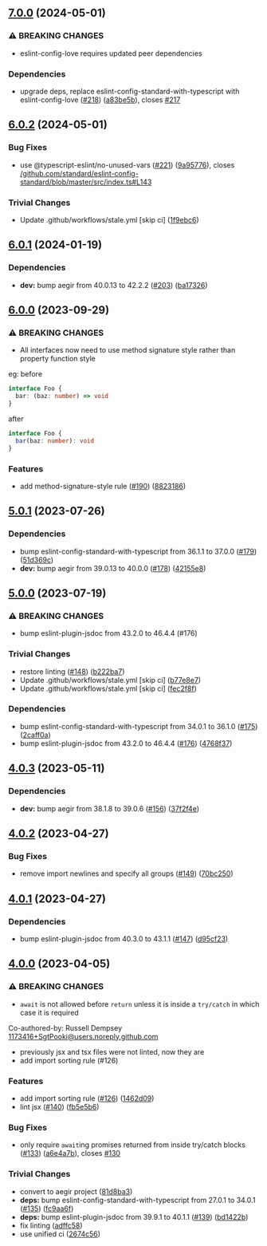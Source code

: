 ## [7.0.0](https://github.com/ipfs/eslint-config-ipfs/compare/v6.0.2...v7.0.0) (2024-05-01)


### ⚠ BREAKING CHANGES

* eslint-config-love requires updated peer dependencies

### Dependencies

* upgrade deps, replace eslint-config-standard-with-typescript with eslint-config-love ([#218](https://github.com/ipfs/eslint-config-ipfs/issues/218)) ([a83be5b](https://github.com/ipfs/eslint-config-ipfs/commit/a83be5bd51eee32c7a8218912ba3c2f22c1eae1c)), closes [#217](https://github.com/ipfs/eslint-config-ipfs/issues/217)

## [6.0.2](https://github.com/ipfs/eslint-config-ipfs/compare/v6.0.1...v6.0.2) (2024-05-01)


### Bug Fixes

* use @typescript-eslint/no-unused-vars ([#221](https://github.com/ipfs/eslint-config-ipfs/issues/221)) ([9a95776](https://github.com/ipfs/eslint-config-ipfs/commit/9a957762f5fc9123cd4265fe6204f0fb40c3da0c)), closes [/github.com/standard/eslint-config-standard/blob/master/src/index.ts#L143](https://github.com/ipfs//github.com/standard/eslint-config-standard/blob/master/src/index.ts/issues/L143)


### Trivial Changes

* Update .github/workflows/stale.yml [skip ci] ([1f9ebc6](https://github.com/ipfs/eslint-config-ipfs/commit/1f9ebc65974d1ffb210234e7d4ba9cefaa0d6176))

## [6.0.1](https://github.com/ipfs/eslint-config-ipfs/compare/v6.0.0...v6.0.1) (2024-01-19)


### Dependencies

* **dev:** bump aegir from 40.0.13 to 42.2.2 ([#203](https://github.com/ipfs/eslint-config-ipfs/issues/203)) ([ba17326](https://github.com/ipfs/eslint-config-ipfs/commit/ba173267e7c727a19a6c4ea8ec67cc73f677c0ef))

## [6.0.0](https://github.com/ipfs/eslint-config-ipfs/compare/v5.0.1...v6.0.0) (2023-09-29)


### ⚠ BREAKING CHANGES

* All interfaces now need to use method signature style rather than property function style

eg:
before
```ts
interface Foo {
  bar: (baz: number) => void
}
```
after
```ts
interface Foo {
  bar(baz: number): void
}
```

### Features

* add method-signature-style rule ([#190](https://github.com/ipfs/eslint-config-ipfs/issues/190)) ([8823186](https://github.com/ipfs/eslint-config-ipfs/commit/88231860087f4ff4f7c8118a84c8f64bcc81f7d0))

## [5.0.1](https://github.com/ipfs/eslint-config-ipfs/compare/v5.0.0...v5.0.1) (2023-07-26)


### Dependencies

* bump eslint-config-standard-with-typescript from 36.1.1 to 37.0.0 ([#179](https://github.com/ipfs/eslint-config-ipfs/issues/179)) ([51d369c](https://github.com/ipfs/eslint-config-ipfs/commit/51d369c9ebf1fd4c7b4946c68a9158b9d78f02e9))
* **dev:** bump aegir from 39.0.13 to 40.0.0 ([#178](https://github.com/ipfs/eslint-config-ipfs/issues/178)) ([42155e8](https://github.com/ipfs/eslint-config-ipfs/commit/42155e836dad27f1654a26661f6005ea4f03b7f9))

## [5.0.0](https://github.com/ipfs/eslint-config-ipfs/compare/v4.0.3...v5.0.0) (2023-07-19)


### ⚠ BREAKING CHANGES

* bump eslint-plugin-jsdoc from 43.2.0 to 46.4.4 (#176)

### Trivial Changes

* restore linting ([#148](https://github.com/ipfs/eslint-config-ipfs/issues/148)) ([b222ba7](https://github.com/ipfs/eslint-config-ipfs/commit/b222ba7221bffda51e66e4c3de5b98a36659bf4b))
* Update .github/workflows/stale.yml [skip ci] ([b77e8e7](https://github.com/ipfs/eslint-config-ipfs/commit/b77e8e75456346245fd5854b62399e9dc86a2d02))
* Update .github/workflows/stale.yml [skip ci] ([fec2f8f](https://github.com/ipfs/eslint-config-ipfs/commit/fec2f8ffde1021e1e4224738e60f431b57970e74))


### Dependencies

* bump eslint-config-standard-with-typescript from 34.0.1 to 36.1.0 ([#175](https://github.com/ipfs/eslint-config-ipfs/issues/175)) ([2caff0a](https://github.com/ipfs/eslint-config-ipfs/commit/2caff0aabb9e5c4316a4c8e69c644d288e5fd8b6))
* bump eslint-plugin-jsdoc from 43.2.0 to 46.4.4 ([#176](https://github.com/ipfs/eslint-config-ipfs/issues/176)) ([4768f37](https://github.com/ipfs/eslint-config-ipfs/commit/4768f37f13b3fde42f394333ec6af134113e3d24))

## [4.0.3](https://github.com/ipfs/eslint-config-ipfs/compare/v4.0.2...v4.0.3) (2023-05-11)


### Dependencies

* **dev:** bump aegir from 38.1.8 to 39.0.6 ([#156](https://github.com/ipfs/eslint-config-ipfs/issues/156)) ([37f2f4e](https://github.com/ipfs/eslint-config-ipfs/commit/37f2f4ed5d9324a521a5f7d1b1e4b6d9758a5ce7))

## [4.0.2](https://github.com/ipfs/eslint-config-ipfs/compare/v4.0.1...v4.0.2) (2023-04-27)


### Bug Fixes

* remove import newlines and specify all groups ([#149](https://github.com/ipfs/eslint-config-ipfs/issues/149)) ([70bc250](https://github.com/ipfs/eslint-config-ipfs/commit/70bc2500e15124901c4ae95af8c74c6b3e780107))

## [4.0.1](https://github.com/ipfs/eslint-config-ipfs/compare/v4.0.0...v4.0.1) (2023-04-27)


### Dependencies

* bump eslint-plugin-jsdoc from 40.3.0 to 43.1.1 ([#147](https://github.com/ipfs/eslint-config-ipfs/issues/147)) ([d95cf23](https://github.com/ipfs/eslint-config-ipfs/commit/d95cf2336cb5707db79dccaafad617e6ac7e261e))

## [4.0.0](https://github.com/ipfs/eslint-config-ipfs/compare/v3.1.7...v4.0.0) (2023-04-05)


### ⚠ BREAKING CHANGES

* `await` is not allowed before `return` unless it is inside a `try/catch` in which case it is required

Co-authored-by: Russell Dempsey <1173416+SgtPooki@users.noreply.github.com>
* previously jsx and tsx files were not linted, now they are
* add import sorting rule (#126)

### Features

* add import sorting rule ([#126](https://github.com/ipfs/eslint-config-ipfs/issues/126)) ([1462d09](https://github.com/ipfs/eslint-config-ipfs/commit/1462d096c8bd13af22ebe9ab6ef317996dc488c7))
* lint jsx ([#140](https://github.com/ipfs/eslint-config-ipfs/issues/140)) ([fb5e5b6](https://github.com/ipfs/eslint-config-ipfs/commit/fb5e5b6120cff5419faab4648a45855824eb46ae))


### Bug Fixes

* only require `await`ing promises returned from inside try/catch blocks ([#133](https://github.com/ipfs/eslint-config-ipfs/issues/133)) ([a6e4a7b](https://github.com/ipfs/eslint-config-ipfs/commit/a6e4a7b26eb43f829efb6b0202bf8fc7b397341a)), closes [#130](https://github.com/ipfs/eslint-config-ipfs/issues/130)


### Trivial Changes

* convert to aegir project ([81d8ba3](https://github.com/ipfs/eslint-config-ipfs/commit/81d8ba310dd48432a8991bc48fb805bf7cea4958))
* **deps:** bump eslint-config-standard-with-typescript from 27.0.1 to 34.0.1 ([#135](https://github.com/ipfs/eslint-config-ipfs/issues/135)) ([fc9aa6f](https://github.com/ipfs/eslint-config-ipfs/commit/fc9aa6f589131403753617e8a1f5f0c770d67d19))
* **deps:** bump eslint-plugin-jsdoc from 39.9.1 to 40.1.1 ([#139](https://github.com/ipfs/eslint-config-ipfs/issues/139)) ([bd1422b](https://github.com/ipfs/eslint-config-ipfs/commit/bd1422ba1ce171a20dbf74660f2f17d5eca538c4))
* fix linting ([adffc58](https://github.com/ipfs/eslint-config-ipfs/commit/adffc585b2006594a79122c2982da2e92408ccf6))
* use unified ci ([2674c56](https://github.com/ipfs/eslint-config-ipfs/commit/2674c56dfe0e0f05e0496030904e6c2b98147cd6))
